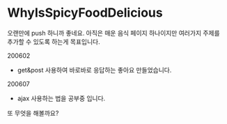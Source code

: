 # WhyIsSpicyFoodDelicious

오랜만에 push 하니까 좋네요.
아직은 매운 음식 페이지 하나이지만 여러가지 주제를 추가할 수 있도록 하는게 목표입니다.

200602
 - get&post 사용하여 바로바로 응답하는 좋아요 만들었습니다.

200607 
- ajax 사용하는 법을 공부중 입니다.


또 무엇을 해볼까요?
